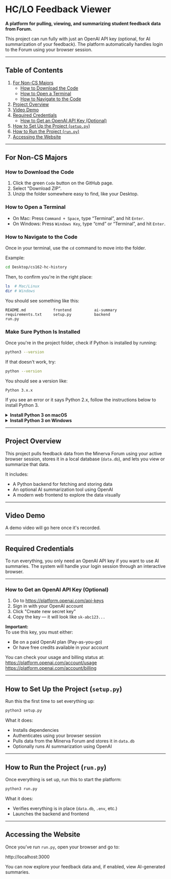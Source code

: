 # HC/LO Feedback Viewer

**A platform for pulling, viewing, and summarizing student feedback data from Forum.**

This project can run fully with just an OpenAI API key (optional, for AI summarization of your feedback). The platform automatically handles login to the Forum using your browser session.

---

## Table of Contents

1. [For Non-CS Majors](#for-non-cs-majors)
   - [How to Download the Code](#how-to-download-the-code)
   - [How to Open a Terminal](#how-to-open-a-terminal)
   - [How to Navigate to the Code](#how-to-navigate-to-the-code)
2. [Project Overview](#project-overview)
3. [Video Demo](#video-demo)
4. [Required Credentials](#required-credentials)
   - [How to Get an OpenAI API Key (Optional)](#how-to-get-an-openai-api-key-optional)
5. [How to Set Up the Project (`setup.py`)](#how-to-set-up-the-project-setuppy)
6. [How to Run the Project (`run.py`)](#how-to-run-the-project-runpy)
7. [Accessing the Website](#accessing-the-website)

---

## For Non-CS Majors

### How to Download the Code

1. Click the green `Code` button on the GitHub page.
2. Select "Download ZIP".
3. Unzip the folder somewhere easy to find, like your Desktop.

### How to Open a Terminal

- On Mac: Press `Command + Space`, type “Terminal”, and hit `Enter`.
- On Windows: Press `Windows Key`, type “cmd” or “Terminal”, and hit `Enter`.

### How to Navigate to the Code

Once in your terminal, use the `cd` command to move into the folder.

Example:
```bash
cd Desktop/cs162-hc-history
```

Then, to confirm you're in the right place:
```bash
ls  # Mac/Linux
dir # Windows
```

You should see something like this:
```arduino
README.md            frontend          ai-summary
requirements.txt     setup.py          backend
run.py
```

### Make Sure Python Is Installed

Once you're in the project folder, check if Python is installed by running:

```bash
python3 --version
```

If that doesn't work, try:

```bash
python --version
```

You should see a version like:

```
Python 3.x.x
```

If you see an error or it says Python 2.x, follow the instructions below to install Python 3.

<details>
<summary><strong>Install Python 3 on macOS</strong></summary>

1. Visit [python.org/downloads/mac-osx](https://www.python.org/downloads/mac-osx/)
2. Download the latest version of Python 3.
3. Run the installer and follow the steps.
4. After installation, reopen your terminal and run:

```bash
python3 --version
```

You should now see a version like `Python 3.x.x`.

> Optional: If you're comfortable with Homebrew, you can also run:

```bash
brew install python
```

</details>

<details>
<summary><strong>Install Python 3 on Windows</strong></summary>

1. Visit [python.org/downloads/windows](https://www.python.org/downloads/windows/)
2. Download the latest version of Python 3.
3. When installing:
   - **Check the box** that says "Add Python to PATH"
   - Click "Install Now"
4. After installation, open a new terminal and run:

```bash
python --version
```

You should see a version like `Python 3.x.x`.

</details>

---

## Project Overview

This project pulls feedback data from the Minerva Forum using your active browser session, stores it in a local database (`data.db`), and lets you view or summarize that data.

It includes:

- A Python backend for fetching and storing data  
- An optional AI summarization tool using OpenAI  
- A modern web frontend to explore the data visually  

---

## Video Demo

A demo video will go here once it's recorded.

---

## Required Credentials

To run everything, you only need an OpenAI API key if you want to use AI summaries. The system will handle your login session through an interactive browser.

---

### How to Get an OpenAI API Key (Optional)

1. Go to https://platform.openai.com/api-keys  
2. Sign in with your OpenAI account  
3. Click "Create new secret key"  
4. Copy the key — it will look like `sk-abc123...`

**Important:**  
To use this key, you must either:
- Be on a paid OpenAI plan (Pay-as-you-go)
- Or have free credits available in your account

You can check your usage and billing status at:  
https://platform.openai.com/account/usage  
https://platform.openai.com/account/billing

---

## How to Set Up the Project (`setup.py`)

Run this the first time to set everything up:

```bash
python3 setup.py
```

What it does:
- Installs dependencies  
- Authenticates using your browser session  
- Pulls data from the Minerva Forum and stores it in `data.db`  
- Optionally runs AI summarization using OpenAI  

---

## How to Run the Project (`run.py`)

Once everything is set up, run this to start the platform:

```bash
python3 run.py
```

What it does:
- Verifies everything is in place (`data.db`, `.env`, etc.)  
- Launches the backend and frontend  

---

## Accessing the Website

Once you’ve run `run.py`, open your browser and go to:

http://localhost:3000

You can now explore your feedback data and, if enabled, view AI-generated summaries.
